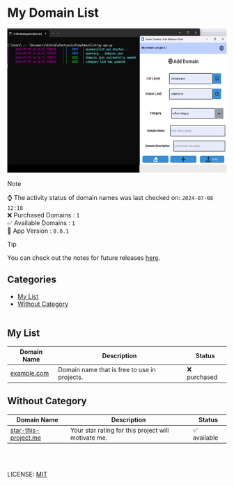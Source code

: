 # My Domain List

<img src='./screenshot.png' width='630' height='331' alt='mydomainlist screenshot' />

> [!NOTE]  
> ⌚ The activity status of domain names was last checked on: `2024-07-08 12:18`   
> ❌ Purchased Domains : `1`      
> ✅ Available Domains : `1`      
> 👣 App Version : `0.0.1`

> [!TIP]  
> You can check out the notes for future releases [here](notes.md).

## Categories

- [My List](#my-list)
- [Without Category](#without-category)
<br /><br />
## My List
| Domain Name | Description | Status |
|-------------|-------------|--------|
| <a href="https://whois.com/whois/example.com" target="_blank">example.com</a> | Domain name that is free to use in projects. | ❌ purchased |
## Without Category
| Domain Name | Description | Status |
|-------------|-------------|--------|
| <a href="https://whois.com/whois/star-this-project.me" target="_blank">star-this-project.me</a> | Your star rating for this project will motivate me. | ✅ available |

<br /><br />


LICENSE: [MIT](LICENSE)